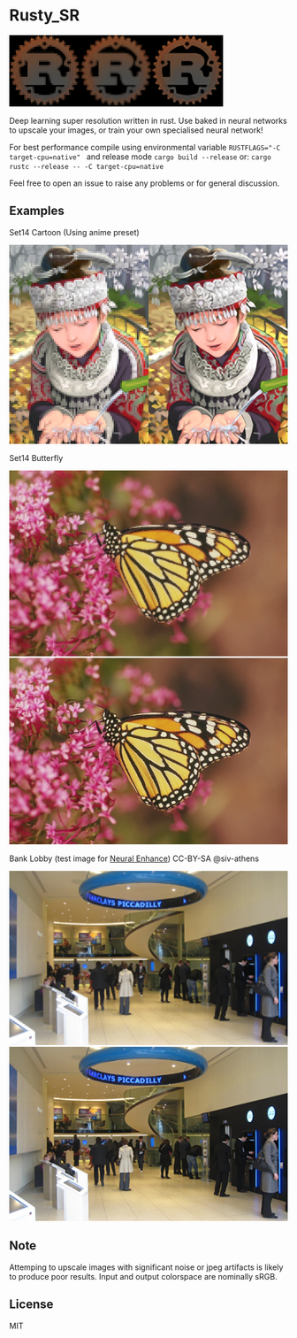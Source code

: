 # Rusty_SR
![LogoNN](docs/logo_nn.png)![LogoLin](docs/logo_lin.png)![Logo](docs/logo_rs.png)

Deep learning super resolution written in rust.
Use baked in neural networks to upscale your images, or train your own specialised neural network!

For best performance compile using environmental variable `RUSTFLAGS="-C target-cpu=native" ` and release mode `cargo build --release`
or: `cargo rustc --release -- -C target-cpu=native`

Feel free to open an issue to raise any problems or for general discussion.

## Examples
Set14 Cartoon (Using anime preset)

![CartoonLowRes](docs/cartoon_nn.png)![Cartoon](docs/cartoon_rsa.png)

Set14 Butterfly

![ButterflyLowRes](docs/butterfly_nn.png)
![Butterfly](docs/butterfly_rs.png)

Bank Lobby (test image for [Neural Enhance](https://github.com/alexjc/neural-enhance))
CC-BY-SA @siv-athens

![BankLowRes](docs/bank_nn.png)
![Bank](docs/bank_rs.png)

## Note
Attemping to upscale images with significant noise or jpeg artifacts is likely to produce poor results. Input and output colorspace are nominally sRGB.

## License
MIT